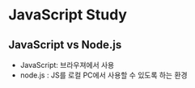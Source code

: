 # JavaScript Study



## JavaScript vs Node.js

- JavaScript: 브라우져에서 사용
- node.js : JS를 로컬 PC에서 사용할 수 있도록 하는 환경